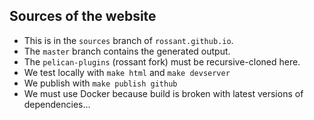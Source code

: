 ## Sources of the website

* This is in the `sources` branch of `rossant.github.io`.
* The `master` branch contains the generated output.
* The `pelican-plugins` (rossant fork) must be recursive-cloned here.
* We test locally with `make html` and `make devserver`
* We publish with `make publish github`
* We must use Docker because build is broken with latest versions of dependencies...
